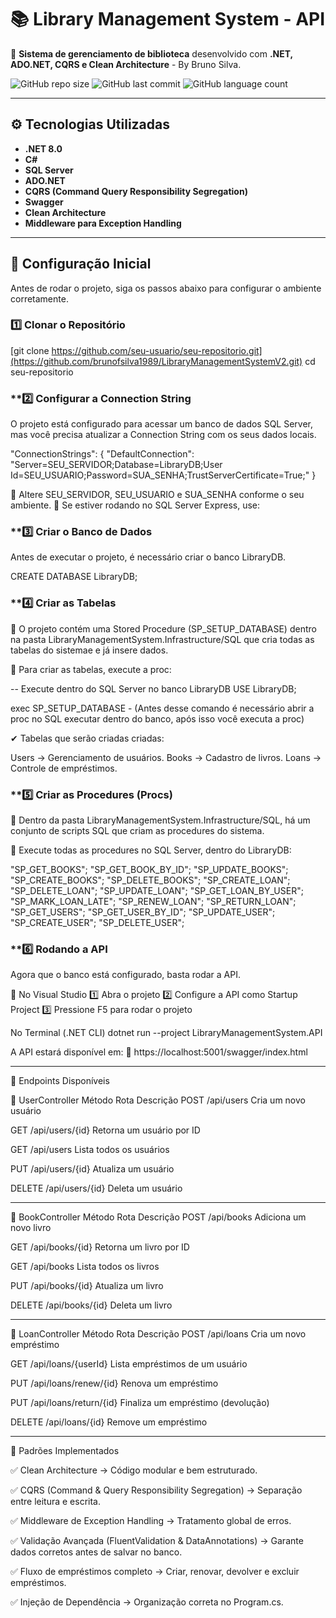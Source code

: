 # 📚 Library Management System - API

🚀 **Sistema de gerenciamento de biblioteca** desenvolvido com **.NET, ADO.NET, CQRS e Clean Architecture** - By Bruno Silva.

![GitHub repo size](https://img.shields.io/github/repo-size/brunofsilva1989/LibraryManagementSystem?style=for-the-badge)
![GitHub last commit](https://img.shields.io/github/last-commit/brunofsilva1989/LibraryManagementSystem?style=for-the-badge)
![GitHub language count](https://img.shields.io/github/languages/count/brunofsilva1989/LibraryManagementSystem?style=for-the-badge)

---

## ⚙️ **Tecnologias Utilizadas**
- **.NET 8.0**
- **C#**
- **SQL Server**
- **ADO.NET**
- **CQRS (Command Query Responsibility Segregation)**
- **Swagger**
- **Clean Architecture**
- **Middleware para Exception Handling**

---

## 🚀 **Configuração Inicial**

Antes de rodar o projeto, siga os passos abaixo para configurar o ambiente corretamente.

### **1️⃣ Clonar o Repositório**

[git clone https://github.com/seu-usuario/seu-repositorio.git](https://github.com/brunofsilva1989/LibraryManagementSystemV2.git)
cd seu-repositorio

### **2️⃣ Configurar a Connection String
O projeto está configurado para acessar um banco de dados SQL Server, mas você precisa atualizar a Connection String com os seus dados locais.

"ConnectionStrings": {
  "DefaultConnection": "Server=SEU_SERVIDOR;Database=LibraryDB;User Id=SEU_USUARIO;Password=SUA_SENHA;TrustServerCertificate=True;"
}

🔹 Altere SEU_SERVIDOR, SEU_USUARIO e SUA_SENHA conforme o seu ambiente.
🔹 Se estiver rodando no SQL Server Express, use:

### **3️⃣ Criar o Banco de Dados

Antes de executar o projeto, é necessário criar o banco LibraryDB.

CREATE DATABASE LibraryDB;

### **4️⃣ Criar as Tabelas

📂 O projeto contém uma Stored Procedure (SP_SETUP_DATABASE) dentro na pasta LibraryManagementSystem.Infrastructure/SQL que cria todas as tabelas do sistemae e já insere dados.

📌 Para criar as tabelas, execute a proc:

-- Execute dentro do SQL Server no banco LibraryDB
USE LibraryDB;

exec SP_SETUP_DATABASE - (Antes desse comando é necessário abrir a proc no SQL executar dentro do banco, após isso você executa a proc)

✔ Tabelas que serão criadas criadas:

Users → Gerenciamento de usuários.
Books → Cadastro de livros.
Loans → Controle de empréstimos.

### **5️⃣ Criar as Procedures (Procs)
📂 Dentro da pasta LibraryManagementSystem.Infrastructure/SQL, há um conjunto de scripts SQL que criam as procedures do sistema.

🔹 Execute todas as procedures no SQL Server, dentro do LibraryDB:

"SP_GET_BOOKS";
"SP_GET_BOOK_BY_ID";
"SP_UPDATE_BOOKS";
"SP_CREATE_BOOKS";
"SP_DELETE_BOOKS";
"SP_CREATE_LOAN";
"SP_DELETE_LOAN";
"SP_UPDATE_LOAN";
"SP_GET_LOAN_BY_USER";
"SP_MARK_LOAN_LATE";
"SP_RENEW_LOAN";
"SP_RETURN_LOAN";
"SP_GET_USERS";
"SP_GET_USER_BY_ID";
"SP_UPDATE_USER";
"SP_CREATE_USER";
"SP_DELETE_USER";

### **6️⃣ Rodando a API

Agora que o banco está configurado, basta rodar a API.

🔹 No Visual Studio
1️⃣ Abra o projeto
2️⃣ Configure a API como Startup Project
3️⃣ Pressione F5 para rodar o projeto

No Terminal (.NET CLI)
dotnet run --project LibraryManagementSystem.API

A API estará disponível em:
📌 https://localhost:5001/swagger/index.html

***********************************************

🎯 Endpoints Disponíveis

🔹 UserController
Método	Rota	Descrição
POST	/api/users	Cria um novo usuário

GET	/api/users/{id}	Retorna um usuário por ID

GET	/api/users	Lista todos os usuários

PUT	/api/users/{id}	Atualiza um usuário

DELETE	/api/users/{id}	Deleta um usuário

***********************************************

🔹 BookController
Método	Rota	Descrição
POST	/api/books	Adiciona um novo livro

GET	/api/books/{id}	Retorna um livro por ID

GET	/api/books	Lista todos os livros

PUT	/api/books/{id}	Atualiza um livro

DELETE	/api/books/{id}	Deleta um livro

***********************************************

🔹 LoanController
Método	Rota	Descrição
POST	/api/loans	Cria um novo empréstimo

GET	/api/loans/{userId}	Lista empréstimos de um usuário

PUT	/api/loans/renew/{id}	Renova um empréstimo

PUT	/api/loans/return/{id}	Finaliza um empréstimo (devolução)

DELETE	/api/loans/{id}	Remove um empréstimo


**************************************************************

📌 Padrões Implementados

✅ Clean Architecture → Código modular e bem estruturado.

✅ CQRS (Command & Query Responsibility Segregation) → Separação entre leitura e escrita.

✅ Middleware de Exception Handling → Tratamento global de erros.

✅ Validação Avançada (FluentValidation & DataAnnotations) → Garante dados corretos antes de salvar no banco.

✅ Fluxo de empréstimos completo → Criar, renovar, devolver e excluir empréstimos.

✅ Injeção de Dependência → Organização correta no Program.cs.



